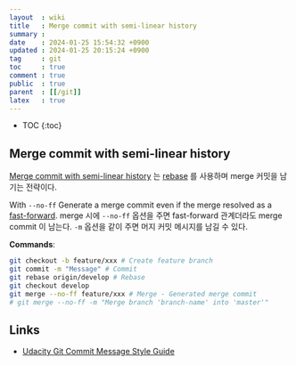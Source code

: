 ```yaml
---
layout  : wiki
title   : Merge commit with semi-linear history
summary : 
date    : 2024-01-25 15:54:32 +0900
updated : 2024-01-25 20:15:24 +0900
tag     : git
toc     : true
comment : true
public  : true
parent  : [[/git]]
latex   : true
---
```

* TOC
{:toc}

## Merge commit with semi-linear history

[Merge commit with semi-linear history](https://docs.gitlab.com/ee/user/project/merge_requests/methods/#merge-commit-with-semi-linear-history) 는 [rebase](https://baekjungho.github.io/wiki/git/git-rebase/) 를 사용하며 merge 커밋을 남기는 전략이다.

With `--no-ff` Generate a merge commit even if the merge resolved as a [fast-forward](https://blog.naver.com/PostView.nhn?blogId=parkjy76&logNo=220308638231&categoryNo=73&parentCategoryNo=0&viewDate=&currentPage=1&postListTopCurrentPage=1&from=postView).
merge 시에 `--no-ff` 옵션을 주면 fast-forward 관계더라도 merge commit 이 남는다. `-m` 옵션을 같이 주면 머지 커밋 메시지를 남길 수 있다.

__Commands__:

```sh
git checkout -b feature/xxx # Create feature branch
git commit -m "Message" # Commit
git rebase origin/develop # Rebase 
git checkout develop 
git merge --no-ff feature/xxx # Merge - Generated merge commit
# git merge --no-ff -m "Merge branch 'branch-name' into 'master'"
```

## Links

- [Udacity Git Commit Message Style Guide](https://udacity.github.io/git-styleguide/)
